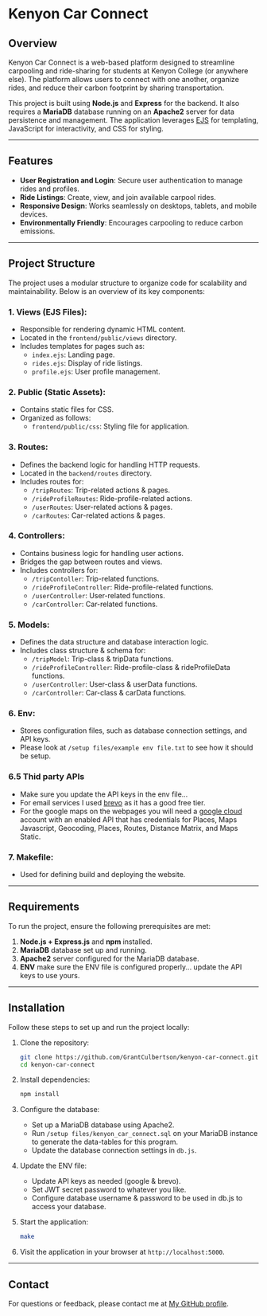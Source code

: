 # Kenyon Car Connect

## Overview

Kenyon Car Connect is a web-based platform designed to streamline carpooling and ride-sharing for students at Kenyon College (or anywhere else). The platform allows users to connect with one another, organize rides, and reduce their carbon footprint by sharing transportation.

This project is built using **Node.js** and **Express** for the backend. It also requires a **MariaDB** database running on an **Apache2** server for data persistence and management. The application leverages [EJS](https://ejs.co/) for templating, JavaScript for interactivity, and CSS for styling.

---

## Features

- **User Registration and Login**: Secure user authentication to manage rides and profiles.
- **Ride Listings**: Create, view, and join available carpool rides.
- **Responsive Design**: Works seamlessly on desktops, tablets, and mobile devices.
- **Environmentally Friendly**: Encourages carpooling to reduce carbon emissions.

---

## Project Structure

The project uses a modular structure to organize code for scalability and maintainability. Below is an overview of its key components:

### 1. **Views (EJS Files)**:
   - Responsible for rendering dynamic HTML content.
   - Located in the `frontend/public/views` directory.
   - Includes templates for pages such as:
     - `index.ejs`: Landing page.
     - `rides.ejs`: Display of ride listings.
     - `profile.ejs`: User profile management.

### 2. **Public (Static Assets)**:
   - Contains static files for CSS.
   - Organized as follows:
     - `frontend/public/css`: Styling file for application.

### 3. **Routes**:
   - Defines the backend logic for handling HTTP requests.
   - Located in the `backend/routes` directory.
   - Includes routes for:
     - `/tripRoutes`: Trip-related actions & pages.
     - `/rideProfileRoutes`: Ride-profile-related actions.
     - `/userRoutes`: User-related actions & pages.
     - `/carRoutes`: Car-related actions & pages.


### 4. **Controllers**:
   - Contains business logic for handling user actions.
   - Bridges the gap between routes and views.
   - Includes controllers for:
     - `/tripContoller`: Trip-related functions.
     - `/rideProfileController`: Ride-profile-related functions.
     - `/userController`: User-related functions.
     - `/carController`: Car-related functions.

### 5. **Models**:
   - Defines the data structure and database interaction logic.
   - Includes class structure & schema for:
     - `/tripModel`: Trip-class & tripData functions.
     - `/rideProfileController`: Ride-profile-class & rideProfileData functions.
     - `/userController`: User-class & userData functions.
     - `/carController`: Car-class & carData functions.

### 6. **Env**:
   - Stores configuration files, such as database connection settings, and API keys.
   - Please look at `/setup files/example env file.txt` to see how it should be setup.

### 6.5 **Thid party APIs** ###
   - Make sure you update the API keys in the env file...
   - For email services I used [brevo](https://www.brevo.com/) as it has a good free tier.
   - For the google maps on the webpages you will need a [google cloud](https://cloud.google.com/?hl=en) account with an enabled API that has credentials for Places, Maps Javascript, Geocoding, Places, Routes, Distance Matrix, and Maps Static.

### 7. **Makefile**:
   - Used for defining build and deploying the website.

---

## Requirements

To run the project, ensure the following prerequisites are met:

1. **Node.js + Express.js** and **npm** installed.
2. **MariaDB** database set up and running.
3. **Apache2** server configured for the MariaDB database.
4. **ENV** make sure the ENV file is configured properly... update the API keys to use yours.

---

## Installation

Follow these steps to set up and run the project locally:

1. Clone the repository:
   ```bash
   git clone https://github.com/GrantCulbertson/kenyon-car-connect.git
   cd kenyon-car-connect
   ```

2. Install dependencies:
   ```bash
   npm install
   ```

3. Configure the database:
   - Set up a MariaDB database using Apache2.
   - Run `/setup files/kenyon_car_connect.sql` on your MariaDB instance to generate the data-tables for this program.
   - Update the database connection settings in `db.js`.

4. Update the ENV file:
   - Update API keys as needed (google & brevo).
   - Set JWT secret password to whatever you like.
   - Configure database username & password to be used in db.js to access your database.

6. Start the application:
   ```bash
   make
   ```

7. Visit the application in your browser at `http://localhost:5000`.

---

## Contact

For questions or feedback, please contact me at [My GitHub profile](https://github.com/GrantCulbertson).
